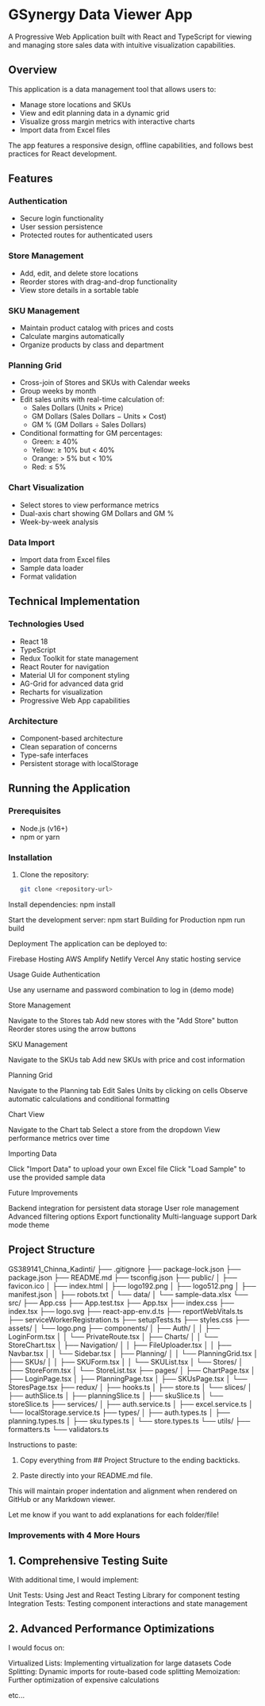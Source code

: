 # GSynergy Data Viewer App

A Progressive Web Application built with React and TypeScript for viewing and managing store sales data with intuitive visualization capabilities.

## Overview

This application is a data management tool that allows users to:

- Manage store locations and SKUs
- View and edit planning data in a dynamic grid
- Visualize gross margin metrics with interactive charts
- Import data from Excel files

The app features a responsive design, offline capabilities, and follows best practices for React development.

## Features

### Authentication
- Secure login functionality
- User session persistence
- Protected routes for authenticated users

### Store Management
- Add, edit, and delete store locations
- Reorder stores with drag-and-drop functionality
- View store details in a sortable table

### SKU Management
- Maintain product catalog with prices and costs
- Calculate margins automatically
- Organize products by class and department

### Planning Grid
- Cross-join of Stores and SKUs with Calendar weeks
- Group weeks by month
- Edit sales units with real-time calculation of:
  - Sales Dollars (Units × Price)
  - GM Dollars (Sales Dollars − Units × Cost)
  - GM % (GM Dollars ÷ Sales Dollars)
- Conditional formatting for GM percentages:
  - Green: ≥ 40%
  - Yellow: ≥ 10% but < 40%
  - Orange: > 5% but < 10%
  - Red: ≤ 5%

### Chart Visualization
- Select stores to view performance metrics
- Dual-axis chart showing GM Dollars and GM %
- Week-by-week analysis

### Data Import
- Import data from Excel files
- Sample data loader
- Format validation

## Technical Implementation

### Technologies Used
- React 18
- TypeScript
- Redux Toolkit for state management
- React Router for navigation
- Material UI for component styling
- AG-Grid for advanced data grid
- Recharts for visualization
- Progressive Web App capabilities

### Architecture
- Component-based architecture
- Clean separation of concerns
- Type-safe interfaces
- Persistent storage with localStorage

## Running the Application

### Prerequisites
- Node.js (v16+)
- npm or yarn

### Installation
1. Clone the repository:
   ```bash
   git clone <repository-url>

Install dependencies:
npm install

Start the development server:
npm start
Building for Production
npm run build



Deployment
The application can be deployed to:

Firebase Hosting
AWS Amplify
Netlify
Vercel
Any static hosting service

Usage Guide
Authentication

Use any username and password combination to log in (demo mode)

Store Management

Navigate to the Stores tab
Add new stores with the "Add Store" button
Reorder stores using the arrow buttons

SKU Management

Navigate to the SKUs tab
Add new SKUs with price and cost information

Planning Grid

Navigate to the Planning tab
Edit Sales Units by clicking on cells
Observe automatic calculations and conditional formatting

Chart View

Navigate to the Chart tab
Select a store from the dropdown
View performance metrics over time

Importing Data

Click "Import Data" to upload your own Excel file
Click "Load Sample" to use the provided sample data

Future Improvements

Backend integration for persistent data storage
User role management
Advanced filtering options
Export functionality
Multi-language support
Dark mode theme



## Project Structure

GS389141_Chinna_Kadinti/ ├── .gitignore ├── package-lock.json ├── package.json ├── README.md ├── tsconfig.json ├── public/ │   ├── favicon.ico │   ├── index.html │   ├── logo192.png │   ├── logo512.png │   ├── manifest.json │   ├── robots.txt │   └── data/ │       └── sample-data.xlsx └── src/ ├── App.css ├── App.test.tsx ├── App.tsx ├── index.css ├── index.tsx ├── logo.svg ├── react-app-env.d.ts ├── reportWebVitals.ts ├── serviceWorkerRegistration.ts ├── setupTests.ts ├── styles.css ├── assets/ │   └── logo.png ├── components/ │   ├── Auth/ │   │   ├── LoginForm.tsx │   │   └── PrivateRoute.tsx │   ├── Charts/ │   │   └── StoreChart.tsx │   ├── Navigation/ │   │   ├── FileUploader.tsx │   │   ├── Navbar.tsx │   │   └── Sidebar.tsx │   ├── Planning/ │   │   └── PlanningGrid.tsx │   ├── SKUs/ │   │   ├── SKUForm.tsx │   │   └── SKUList.tsx │   └── Stores/ │       ├── StoreForm.tsx │       └── StoreList.tsx ├── pages/ │   ├── ChartPage.tsx │   ├── LoginPage.tsx │   ├── PlanningPage.tsx │   ├── SKUsPage.tsx │   └── StoresPage.tsx ├── redux/ │   ├── hooks.ts │   ├── store.ts │   └── slices/ │       ├── authSlice.ts │       ├── planningSlice.ts │       ├── skuSlice.ts │       └── storeSlice.ts ├── services/ │   ├── auth.service.ts │   ├── excel.service.ts │   └── localStorage.service.ts ├── types/ │   ├── auth.types.ts │   ├── planning.types.ts │   ├── sku.types.ts │   └── store.types.ts └── utils/ ├── formatters.ts └── validators.ts



Instructions to paste:

1. Copy everything from ## Project Structure to the ending backticks.


2. Paste directly into your README.md file.



This will maintain proper indentation and alignment when rendered on GitHub or any Markdown viewer.

Let me know if you want to add explanations for each folder/file!

### Improvements with 4 More Hours
## 1. Comprehensive Testing Suite
With additional time, I would implement:

Unit Tests: Using Jest and React Testing Library for component testing
Integration Tests: Testing component interactions and state management

## 2. Advanced Performance Optimizations
I would focus on:

Virtualized Lists: Implementing virtualization for large datasets
Code Splitting: Dynamic imports for route-based code splitting
Memoization: Further optimization of expensive calculations

etc...




